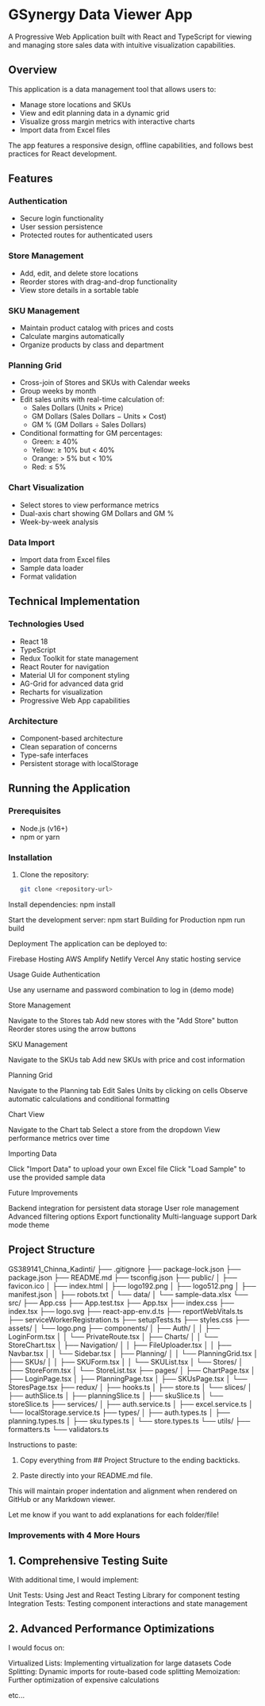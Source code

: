 # GSynergy Data Viewer App

A Progressive Web Application built with React and TypeScript for viewing and managing store sales data with intuitive visualization capabilities.

## Overview

This application is a data management tool that allows users to:

- Manage store locations and SKUs
- View and edit planning data in a dynamic grid
- Visualize gross margin metrics with interactive charts
- Import data from Excel files

The app features a responsive design, offline capabilities, and follows best practices for React development.

## Features

### Authentication
- Secure login functionality
- User session persistence
- Protected routes for authenticated users

### Store Management
- Add, edit, and delete store locations
- Reorder stores with drag-and-drop functionality
- View store details in a sortable table

### SKU Management
- Maintain product catalog with prices and costs
- Calculate margins automatically
- Organize products by class and department

### Planning Grid
- Cross-join of Stores and SKUs with Calendar weeks
- Group weeks by month
- Edit sales units with real-time calculation of:
  - Sales Dollars (Units × Price)
  - GM Dollars (Sales Dollars − Units × Cost)
  - GM % (GM Dollars ÷ Sales Dollars)
- Conditional formatting for GM percentages:
  - Green: ≥ 40%
  - Yellow: ≥ 10% but < 40%
  - Orange: > 5% but < 10%
  - Red: ≤ 5%

### Chart Visualization
- Select stores to view performance metrics
- Dual-axis chart showing GM Dollars and GM %
- Week-by-week analysis

### Data Import
- Import data from Excel files
- Sample data loader
- Format validation

## Technical Implementation

### Technologies Used
- React 18
- TypeScript
- Redux Toolkit for state management
- React Router for navigation
- Material UI for component styling
- AG-Grid for advanced data grid
- Recharts for visualization
- Progressive Web App capabilities

### Architecture
- Component-based architecture
- Clean separation of concerns
- Type-safe interfaces
- Persistent storage with localStorage

## Running the Application

### Prerequisites
- Node.js (v16+)
- npm or yarn

### Installation
1. Clone the repository:
   ```bash
   git clone <repository-url>

Install dependencies:
npm install

Start the development server:
npm start
Building for Production
npm run build



Deployment
The application can be deployed to:

Firebase Hosting
AWS Amplify
Netlify
Vercel
Any static hosting service

Usage Guide
Authentication

Use any username and password combination to log in (demo mode)

Store Management

Navigate to the Stores tab
Add new stores with the "Add Store" button
Reorder stores using the arrow buttons

SKU Management

Navigate to the SKUs tab
Add new SKUs with price and cost information

Planning Grid

Navigate to the Planning tab
Edit Sales Units by clicking on cells
Observe automatic calculations and conditional formatting

Chart View

Navigate to the Chart tab
Select a store from the dropdown
View performance metrics over time

Importing Data

Click "Import Data" to upload your own Excel file
Click "Load Sample" to use the provided sample data

Future Improvements

Backend integration for persistent data storage
User role management
Advanced filtering options
Export functionality
Multi-language support
Dark mode theme



## Project Structure

GS389141_Chinna_Kadinti/ ├── .gitignore ├── package-lock.json ├── package.json ├── README.md ├── tsconfig.json ├── public/ │   ├── favicon.ico │   ├── index.html │   ├── logo192.png │   ├── logo512.png │   ├── manifest.json │   ├── robots.txt │   └── data/ │       └── sample-data.xlsx └── src/ ├── App.css ├── App.test.tsx ├── App.tsx ├── index.css ├── index.tsx ├── logo.svg ├── react-app-env.d.ts ├── reportWebVitals.ts ├── serviceWorkerRegistration.ts ├── setupTests.ts ├── styles.css ├── assets/ │   └── logo.png ├── components/ │   ├── Auth/ │   │   ├── LoginForm.tsx │   │   └── PrivateRoute.tsx │   ├── Charts/ │   │   └── StoreChart.tsx │   ├── Navigation/ │   │   ├── FileUploader.tsx │   │   ├── Navbar.tsx │   │   └── Sidebar.tsx │   ├── Planning/ │   │   └── PlanningGrid.tsx │   ├── SKUs/ │   │   ├── SKUForm.tsx │   │   └── SKUList.tsx │   └── Stores/ │       ├── StoreForm.tsx │       └── StoreList.tsx ├── pages/ │   ├── ChartPage.tsx │   ├── LoginPage.tsx │   ├── PlanningPage.tsx │   ├── SKUsPage.tsx │   └── StoresPage.tsx ├── redux/ │   ├── hooks.ts │   ├── store.ts │   └── slices/ │       ├── authSlice.ts │       ├── planningSlice.ts │       ├── skuSlice.ts │       └── storeSlice.ts ├── services/ │   ├── auth.service.ts │   ├── excel.service.ts │   └── localStorage.service.ts ├── types/ │   ├── auth.types.ts │   ├── planning.types.ts │   ├── sku.types.ts │   └── store.types.ts └── utils/ ├── formatters.ts └── validators.ts



Instructions to paste:

1. Copy everything from ## Project Structure to the ending backticks.


2. Paste directly into your README.md file.



This will maintain proper indentation and alignment when rendered on GitHub or any Markdown viewer.

Let me know if you want to add explanations for each folder/file!

### Improvements with 4 More Hours
## 1. Comprehensive Testing Suite
With additional time, I would implement:

Unit Tests: Using Jest and React Testing Library for component testing
Integration Tests: Testing component interactions and state management

## 2. Advanced Performance Optimizations
I would focus on:

Virtualized Lists: Implementing virtualization for large datasets
Code Splitting: Dynamic imports for route-based code splitting
Memoization: Further optimization of expensive calculations

etc...




